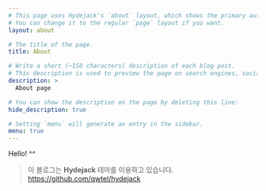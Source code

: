 ```yaml
---
# This page uses Hydejack's `about` layout, which shows the primary author's picture and about text at the top.
# You can change it to the regular `page` layout if you want.
layout: about

# The title of the page.
title: About

# Write a short (~150 characters) description of each blog post.
# This description is used to preview the page on search engines, social media, etc.
description: >
  About page

# You can show the description on the page by deleting this line:
hide_description: true

# Setting `menu` will generate an entry in the sidebar.
menu: true
---
```


Hello! ^^


> 이 블로그는 **Hydejack** 테마를 이용하고 있습니다.
> <https://github.com/qwtel/hydejack>

